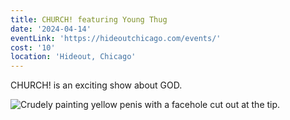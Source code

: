 ```yaml
---
title: CHURCH! featuring Young Thug
date: '2024-04-14'
eventLink: 'https://hideoutchicago.com/events/'
cost: '10'
location: 'Hideout, Chicago'
---
```

CHURCH! is an exciting show about GOD.

![Crudely painting yellow penis with a facehole cut out at the tip.](/images/uploads/screenshot-2023-11-14-at-10.06.01-pm.png)
